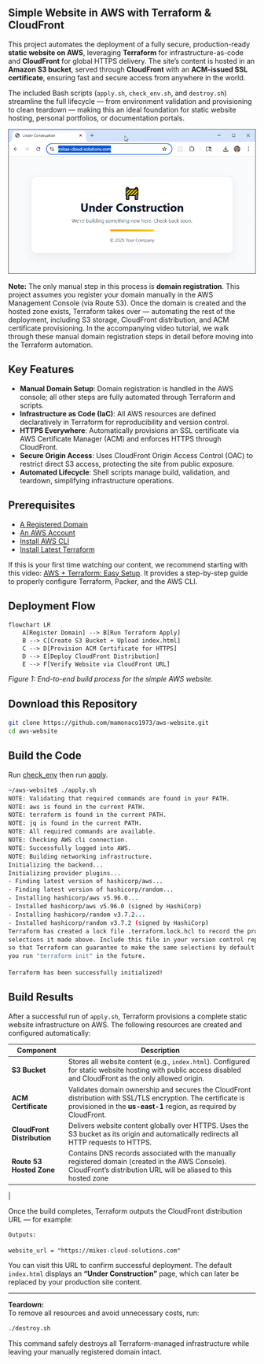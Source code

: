 ## Simple Website in AWS with Terraform & CloudFront

This project automates the deployment of a fully secure, production-ready **static website on AWS**, leveraging **Terraform** for infrastructure-as-code and **CloudFront** for global HTTPS delivery. The site’s content is hosted in an **Amazon S3 bucket**, served through **CloudFront** with an **ACM-issued SSL certificate**, ensuring fast and secure access from anywhere in the world.

The included Bash scripts (`apply.sh`, `check_env.sh`, and `destroy.sh`) streamline the full lifecycle — from environment validation and provisioning to clean teardown — making this an ideal foundation for static website hosting, personal portfolios, or documentation portals.

![website](website.png)

**Note:** The only manual step in this process is **domain registration**. This project assumes you register your domain manually in the AWS Management Console (via Route 53). Once the domain is created and the hosted zone exists, Terraform takes over — automating the rest of the deployment, including S3 storage, CloudFront distribution, and ACM certificate provisioning.   In the accompanying video tutorial, we walk through these manual domain registration steps in detail before moving into the Terraform automation.

## Key Features

- **Manual Domain Setup**: Domain registration is handled in the AWS console; all other steps are fully automated through Terraform and scripts.  
- **Infrastructure as Code (IaC)**: All AWS resources are defined declaratively in Terraform for reproducibility and version control.  
- **HTTPS Everywhere**: Automatically provisions an SSL certificate via AWS Certificate Manager (ACM) and enforces HTTPS through CloudFront.  
- **Secure Origin Access**: Uses CloudFront Origin Access Control (OAC) to restrict direct S3 access, protecting the site from public exposure.  
- **Automated Lifecycle**: Shell scripts manage build, validation, and teardown, simplifying infrastructure operations.  

## Prerequisites

* [A Registered Domain](https://docs.aws.amazon.com/Route53/latest/DeveloperGuide/domain-register.html)
* [An AWS Account](https://aws.amazon.com/console/)
* [Install AWS CLI](https://docs.aws.amazon.com/cli/latest/userguide/getting-started-install.html) 
* [Install Latest Terraform](https://developer.hashicorp.com/terraform/install)

If this is your first time watching our content, we recommend starting with this video: [AWS + Terraform: Easy Setup](https://youtu.be/BCMQo0CB9wk). It provides a step-by-step guide to properly configure Terraform, Packer, and the AWS CLI.

## Deployment Flow

```mermaid
flowchart LR
    A[Register Domain] --> B[Run Terraform Apply]
    B --> C[Create S3 Bucket + Upload index.html]
    C --> D[Provision ACM Certificate for HTTPS]
    D --> E[Deploy CloudFront Distribution]
    E --> F[Verify Website via CloudFront URL]
```

*Figure 1: End-to-end build process for the simple AWS website.*


## Download this Repository

```bash
git clone https://github.com/mamonaco1973/aws-website.git
cd aws-website
```

## Build the Code

Run [check_env](check_env.sh) then run [apply](apply.sh).

```bash
~/aws-website$ ./apply.sh
NOTE: Validating that required commands are found in your PATH.
NOTE: aws is found in the current PATH.
NOTE: terraform is found in the current PATH.
NOTE: jq is found in the current PATH.
NOTE: All required commands are available.
NOTE: Checking AWS cli connection.
NOTE: Successfully logged into AWS.
NOTE: Building networking infrastructure.
Initializing the backend...
Initializing provider plugins...
- Finding latest version of hashicorp/aws...
- Finding latest version of hashicorp/random...
- Installing hashicorp/aws v5.96.0...
- Installed hashicorp/aws v5.96.0 (signed by HashiCorp)
- Installing hashicorp/random v3.7.2...
- Installed hashicorp/random v3.7.2 (signed by HashiCorp)
Terraform has created a lock file .terraform.lock.hcl to record the provider
selections it made above. Include this file in your version control repository
so that Terraform can guarantee to make the same selections by default when
you run "terraform init" in the future.

Terraform has been successfully initialized!
```

## Build Results

After a successful run of `apply.sh`, Terraform provisions a complete static website infrastructure on AWS. The following resources are created and configured automatically:

| Component | Description |
|------------|--------------|
| **S3 Bucket** | Stores all website content (e.g., `index.html`). Configured for static website hosting with public access disabled and CloudFront as the only allowed origin. |
| **ACM Certificate** | Validates domain ownership and secures the CloudFront distribution with SSL/TLS encryption. The certificate is provisioned in the **us-east-1** region, as required by CloudFront. |
| **CloudFront Distribution** | Delivers website content globally over HTTPS. Uses the S3 bucket as its origin and automatically redirects all HTTP requests to HTTPS. |
| **Route 53 Hosted Zone** | Contains DNS records associated with the manually registered domain (created in the AWS Console). CloudFront’s distribution URL will be aliased to this hosted zone |
|

Once the build completes, Terraform outputs the CloudFront distribution URL — for example:

```
Outputs:

website_url = "https://mikes-cloud-solutions.com"
```

You can visit this URL to confirm successful deployment. The default `index.html` displays an **“Under Construction”** page, which can later be replaced by your production site content.

---

**Teardown:**  
To remove all resources and avoid unnecessary costs, run:

```bash
./destroy.sh
```
This command safely destroys all Terraform-managed infrastructure while leaving your manually registered domain intact.

